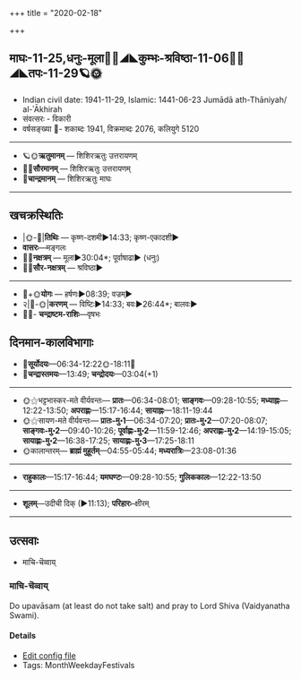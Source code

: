 +++
title = "2020-02-18"

+++
## माघः-11-25,धनुः-मूला🌛🌌◢◣कुम्भः-श्रविष्ठा-11-06🌌🌞◢◣तपः-11-29🪐🌞
- Indian civil date: 1941-11-29, Islamic: 1441-06-23 Jumādā ath-Thāniyah/ al-ʾĀkhirah
- संवत्सरः - विकारी
- वर्षसङ्ख्या 🌛- शकाब्दः 1941, विक्रमाब्दः 2076, कलियुगे 5120
___________________
- 🪐🌞**ऋतुमानम्** — शिशिरऋतुः उत्तरायणम्
- 🌌🌞**सौरमानम्** — शिशिरऋतुः उत्तरायणम्
- 🌛**चान्द्रमानम्** — शिशिरऋतुः माघः
___________________


## खचक्रस्थितिः
- |🌞-🌛|**तिथिः** — कृष्ण-दशमी►14:33; कृष्ण-एकादशी►  
- **वासरः**—मङ्गलः  
- 🌌🌛**नक्षत्रम्** — मूला►30:04*; पूर्वाषाढा► (धनुः)  
- 🌌🌞**सौर-नक्षत्रम्** — श्रविष्ठा►  
___________________
- 🌛+🌞**योगः** — हर्षणः►08:39; वज्रम्►  
- २|🌛-🌞|**करणम्** — विष्टिः►14:33; बवः►26:44*; बालवः►  
- 🌌🌛- **चन्द्राष्टम-राशिः**—वृषभः  


## दिनमान-कालविभागाः
- 🌅**सूर्योदयः**—06:34-12:22🌞️-18:11🌇  
- 🌛**चन्द्रास्तमयः**—13:49; **चन्द्रोदयः**—03:04(+1)  
___________________
- 🌞⚝भट्टभास्कर-मते वीर्यवन्तः— **प्रातः**—06:34-08:01; **साङ्गवः**—09:28-10:55; **मध्याह्नः**—12:22-13:50; **अपराह्णः**—15:17-16:44; **सायाह्नः**—18:11-19:44  
- 🌞⚝सायण-मते वीर्यवन्तः— **प्रातः-मु॰1**—06:34-07:20; **प्रातः-मु॰2**—07:20-08:07; **साङ्गवः-मु॰2**—09:40-10:26; **पूर्वाह्णः-मु॰2**—11:59-12:46; **अपराह्णः-मु॰2**—14:19-15:05; **सायाह्णः-मु॰2**—16:38-17:25; **सायाह्णः-मु॰3**—17:25-18:11  
- 🌞कालान्तरम्— **ब्राह्मं मुहूर्तम्**—04:55-05:44; **मध्यरात्रिः**—23:08-01:36  
___________________
- **राहुकालः**—15:17-16:44; **यमघण्टः**—09:28-10:55; **गुलिककालः**—12:22-13:50  
___________________
- **शूलम्**—उदीची दिक् (►11:13); **परिहारः**–क्षीरम्  
___________________

## उत्सवाः
- माचि-चॆव्वाय्
### माचि-चॆव्वाय्

Do upavāsam (at least do not take salt) and pray to Lord Shiva (Vaidyanatha Swami).

#### Details
- [Edit config file](https://github.com/jyotisham/adyatithi/tree/master/tamil/description_only/mAci~cevvAy.toml)
- Tags: MonthWeekdayFestivals


